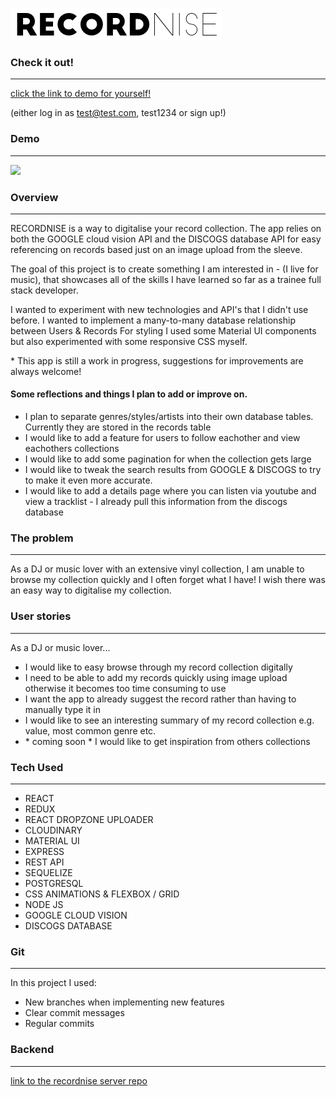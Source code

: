 ![](/src/img/logo.png)

### Check it out!

---

[click the link to demo for yourself!](https://recordnise.netlify.app/)

(either log in as test@test.com, test1234 or sign up!)

### Demo

---

![](/src/img/DEMO.gif)

### Overview

---

RECORDNISE is a way to digitalise your record collection. The app relies on both the GOOGLE cloud vision API and the DISCOGS database API for easy referencing on records based just on an image upload from the sleeve.

The goal of this project is to create something I am interested in - (I live for music), that showcases all of the skills I have learned so far as a trainee full stack developer.

I wanted to experiment with new technologies and API's that I didn't use before.
I wanted to implement a many-to-many database relationship between Users & Records
For styling I used some Material UI components but also experimented with some responsive CSS myself.

\* This app is still a work in progress, suggestions for improvements are always welcome!

#### Some reflections and things I plan to add or improve on.

- I plan to separate genres/styles/artists into their own database tables. Currently they are stored in the records table
- I would like to add a feature for users to follow eachother and view eachothers collections
- I would like to add some pagination for when the collection gets large
- I would like to tweak the search results from GOOGLE & DISCOGS to try to make it even more accurate.
- I would like to add a details page where you can listen via youtube and view a tracklist - I already pull this information from the discogs database

### The problem

---

As a DJ or music lover with an extensive vinyl collection, I am unable to browse my collection quickly and I often forget what I have! I wish there was an easy way to digitalise my collection.

### User stories

---

As a DJ or music lover...

- I would like to easy browse through my record collection digitally
- I need to be able to add my records quickly using image upload otherwise it becomes too time consuming to use
- I want the app to already suggest the record rather than having to manually type it in
- I would like to see an interesting summary of my record collection e.g. value, most common genre etc.
- \* coming soon \* I would like to get inspiration from others collections

### Tech Used

---

- REACT
- REDUX
- REACT DROPZONE UPLOADER
- CLOUDINARY
- MATERIAL UI
- EXPRESS
- REST API
- SEQUELIZE
- POSTGRESQL
- CSS ANIMATIONS & FLEXBOX / GRID
- NODE JS
- GOOGLE CLOUD VISION
- DISCOGS DATABASE

### Git

---

In this project I used:

- New branches when implementing new features
- Clear commit messages
- Regular commits

### Backend

---

[link to the recordnise server repo](https://github.com/StaceyAlexMiller90/recordnise_server)
